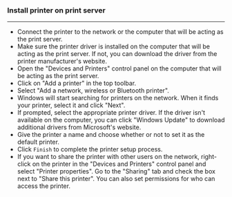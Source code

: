 ### Install printer on print server  
-----------------------------------
* Connect the printer to the network or the computer that will be acting as the print server.  
* Make sure the printer driver is installed on the computer that will be acting as the print server. If not, you can download the driver from the printer manufacturer's website.  
* Open the "Devices and Printers" control panel on the computer that will be acting as the print server.  
* Click on "Add a printer" in the top toolbar.  
* Select "Add a network, wireless or Bluetooth printer".  
* Windows will start searching for printers on the network. When it finds your printer, select it and click "Next".  
* If prompted, select the appropriate printer driver. If the driver isn't available on the computer, you can click "Windows Update" to download additional drivers from Microsoft's website.  
* Give the printer a name and choose whether or not to set it as the default printer.  
* Click `Finish` to complete the printer setup process.  
* If you want to share the printer with other users on the network, right-click on the printer in the "Devices and Printers" control panel and select "Printer properties".   Go to the "Sharing" tab and check the box next to "Share this printer". You can also set permissions for who can access the printer.  